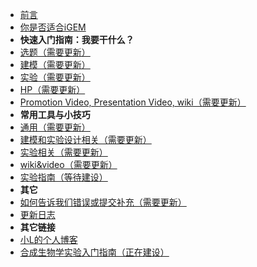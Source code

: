 * [前言](/chinese/start.md)
* [你是否适合iGEM](/chinese/okornot.md)
* **快速入门指南：我要干什么？**
* [选题（需要更新）](/chinese/topic.md)
* [建模（需要更新）](/chinese/model.md)
* [实验（需要更新）](/chinese/experiment.md)
* [HP（需要更新）](/chinese/hp.md)
* [Promotion Video, Presentation Video, wiki（需要更新）](/chinese/ppv.md)
* **常用工具与小技巧**
* [通用（需要更新）](/chinese/general.md)
* [建模和实验设计相关（需要更新）](/chinese/aboutmodel.md)
* [实验相关（需要更新）](/chinese/aboutexperiment.md)
* [wiki&video（需要更新）](/chinese/WV.md)
* [实验指南（等待建设）](/chinese/guide.md)
* **其它**
* [如何告诉我们错误或提交补充（需要更新）](/chinese/contri.md)
* [更新日志](/chinese/update.md)
* **其它链接**
* [小L的个人博客](https://blog.nebulatown.com/)
* [合成生物学实验入门指南（正在建设）](https:)